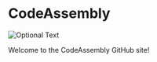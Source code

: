 # CodeAssembly 
![Optional Text](../Assets/CodeClub_Logo_2.png)<p>
Welcome to the CodeAssembly GitHub site!
